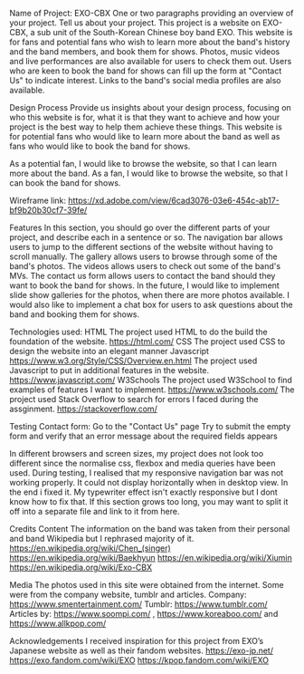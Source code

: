 Name of Project:
EXO-CBX
One or two paragraphs providing an overview of your project. Tell us about your project.
This project is a website on EXO-CBX, a sub unit of the South-Korean Chinese boy band EXO. This website is for fans and potential fans who wish to learn more about the band's history and the band members, and book them for shows. Photos, music videos and live performances are also available for users to check them out. Users who are keen to book the band for shows can fill up the form at "Contact Us" to indicate interest. Links to the band's social media profiles are also available.

Design Process
Provide us insights about your design process, focusing on who this website is for, what it is that they want to achieve and how your project is the best way to help them achieve these things.
This website is for potential fans who would like to learn more about the band as well as fans who would like to book the band for shows.

As a potential fan, I would like to browse the website, so that I can learn more about the band. 
As a fan, I would like to browse the website, so that I can book the band for shows. 

Wireframe link: https://xd.adobe.com/view/6cad3076-03e6-454c-ab17-bf9b20b30cf7-39fe/


Features
In this section, you should go over the different parts of your project, and describe each in a sentence or so.
The navigation bar allows users to jump to the different sections of the website without having to scroll manually.
The gallery allows users to browse through some of the band's photos. 
The videos allows users to check out some of the band's MVs.
The contact us form allows users to contact the band should they want to book the band for shows. 
In the future, I would like to implement slide show galleries for the photos, when there are more photos available. I would also like to implement a chat box for users to ask questions about the band and booking them for shows. 

Technologies used:
HTML 
The project used HTML to do the build the foundation of the website. 
https://html.com/
CSS
The project used CSS to design the website into an elegant manner
Javascript
https://www.w3.org/Style/CSS/Overview.en.html
The project used Javascript to put in additional features in the website. 
https://www.javascript.com/
W3Schools
The project used W3School to find examples of features I want to implement.
https://www.w3schools.com/
The project used Stack Overflow to search for errors I faced during the assginment.
https://stackoverflow.com/


Testing
Contact form:
Go to the "Contact Us" page
Try to submit the empty form and verify that an error message about the required fields appears

In different browsers and screen sizes, my project does not look too different since the normalise css, flexbox and media queries have been used. 
During testing, I realised that my responsive navigation bar was not working properly. It could not display horizontally when in desktop view. In the end i fixed it. 
My typewriter effect isn't exactly responsive but I dont know how to fix that. 
If this section grows too long, you may want to split it off into a separate file and link to it from here.

Credits
Content
The information on the band was taken from their personal and band Wikipedia but I rephrased majority of it. 
https://en.wikipedia.org/wiki/Chen_(singer)
https://en.wikipedia.org/wiki/Baekhyun
https://en.wikipedia.org/wiki/Xiumin
https://en.wikipedia.org/wiki/Exo-CBX


Media
The photos used in this site were obtained from the internet. Some were from the company website, tumblr and articles. 
Company: https://www.smentertainment.com/
Tumblr: https://www.tumblr.com/
Articles by: https://www.soompi.com/ , https://www.koreaboo.com/ and https://www.allkpop.com/

Acknowledgements
I received inspiration for this project from EXO’s Japanese website as well as their fandom websites. 
https://exo-jp.net/
https://exo.fandom.com/wiki/EXO
https://kpop.fandom.com/wiki/EXO

